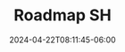 ---
title: "Roadmap SH"
Link: "https://roadmap.sh/"
description: "Es un esfuerzo comunitario para crear guías y contenido educativo para ayudar a los desarrolladores a elegir un camino y guiar su aprendizaje."
summary: "Es un esfuerzo comunitario para crear guías y contenido educativo para ayudar a los desarrolladores a elegir un camino y guiar su aprendizaje."
date: 2024-04-22T08:11:45-06:00
draft: false
time: "English"
tags: ["Roadmaps", "Estudio", "Programacion"]
featured_image: "/roadmap.png"
---